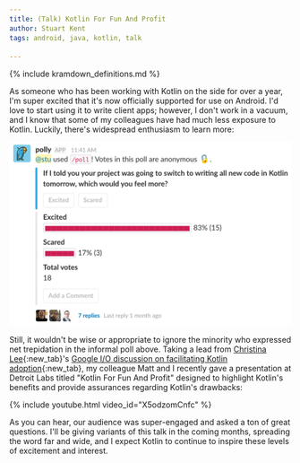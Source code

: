 ```yaml
---
title: (Talk) Kotlin For Fun And Profit
author: Stuart Kent
tags: android, java, kotlin, talk

---
```


{% include kramdown_definitions.md %}

As someone who has been working with Kotlin on the side for over a year, I'm super excited that it's now officially supported for use on Android. I'd love to start using it to write client apps; however, I don't work in a vacuum, and I know that some of my colleagues have had much less exposure to Kotlin. Luckily, there's widespread enthusiasm to learn more:

<div class="image-container">
	<img src="/assets/images/kotlin-for-fun-and-profit-poll.png" />
</div>

Still, it wouldn't be wise or appropriate to ignore the minority who expressed net trepidation in the informal poll above. Taking a lead from [Christina Lee](https://twitter.com/RunChristinaRun){:new_tab}'s [Google I/O discussion on facilitating Kotlin adoption](https://www.youtube.com/watch?v=fPzxfeDJDzY&t=19m42s){:new_tab}, my colleague Matt and I recently gave a presentation at Detroit Labs titled "Kotlin For Fun And Profit" designed to highlight Kotlin's benefits and provide assurances regarding Kotlin's drawbacks:

{% include youtube.html video_id="X5odzomCnfc" %}

As you can hear, our audience was super-engaged and asked a ton of great questions. I'll be giving variants of this talk in the coming months, spreading the word far and wide, and I expect Kotlin to continue to inspire these levels of excitement and interest.